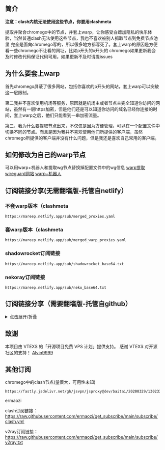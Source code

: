 ## 简介

**注意：clash内核无法使用这些节点，你要用clashmeta**

提取并聚合chromego中的节点，并套上warp，让你感受白嫖加隐私的快乐体验，当然普通clash无法使用这些节点，我也不喜欢被别人抓取节点到免费节点池里
完全是面向chromego写的，所以很多地方都写死了。套上warp的原因是方便看一些chromego不让看的网址，比如p开头的x开头的
chromego如果更新我会及时修改代码保证代码可用，如果更新不及时请提issues
## 为什么要套上warp
首先chromego屏蔽了很多网站，包括你喜欢的p开头的网站，套上warp可以突破这一层限制。

第二我并不喜欢使用机场等服务，原因就是机场主或者节点主完全知道你访问的网站，虽然有一层https加密，但是他们还是可以知道你访问的域名已经你连接的时间，套上warp之后，他们只能看到一串加密流量。

第三，我为什么要提取节点出来，不仅仅是因为方便管理，可以在一个配置文件中切换不同的节点。而且是因为我并不喜欢使用他们所提供的客户端，虽然chromego所提供的客户端并没有什么问题，但是我还是喜欢自己常用的客户端。

## 如何修改为自己的warp节点
可以用warp+机器人和提取wg节点替换掉配置文件中的wg信息
[warp提取wireguard网站](https://replit.com/@misaka-blog/wgcf-profile-generator)
[warp+机器人](https://t.me/generatewarpplusbot)

## 订阅链接分享(无需翻墙版-托管自netlify）
### 不套warp版本（clashmeta
```
https://mareep.netlify.app/sub/merged_proxies.yaml
```
### 套warp版本（clashmeta
```
https://mareep.netlify.app/sub/merged_warp_proxies.yaml
```
### shadowrocket订阅链接
```
https://mareep.netlify.app/sub/shadowrocket_base64.txt
```
### nekoray订阅链接
```
https://mareep.netlify.app/sub/neko_base64.txt
```
## 订阅链接分享（需要翻墙版-托管自github）
<details>
  <summary>点击展开/折叠</summary>
  
### 不套warp版本（clashmeta
```
https://raw.githubusercontent.com/vveg26/chromego_merge/main/sub/merged_proxies.yaml
```
### 套warp版本（clashmeta
```
https://raw.githubusercontent.com/vveg26/chromego_merge/main/sub/merged_warp_proxies.yaml
```
### shadowrocket订阅链接-ios客户端
```
https://raw.githubusercontent.com/vveg26/chromego_merge/main/sub/shadowrocket_base64.txt
```
### nekoray订阅链接-Windows客户端
```
https://raw.githubusercontent.com/vveg26/chromego_merge/main/sub/neko_base64.txt
```
</details>


## 致谢
本项目由 VTEXS 的「开源项目免费 VPS 计划」提供支持。
感谢 VTEXS 对开源社区的支持！
[Alvin9999](https://github.com/Alvin9999/pac2/tree/master)

## 其他订阅
chromego中的clash节点(量很大，可用性未知)
```
https://fastly.jsdelivr.net/gh/jsvpn/jsproxy@dev/baitai/20200329/1302338.md
```
ermaozi

clash订阅链接：https://raw.githubusercontent.com/ermaozi/get_subscribe/main/subscribe/clash.yml

v2ray订阅链接：https://raw.githubusercontent.com/ermaozi/get_subscribe/main/subscribe/v2ray.txt


